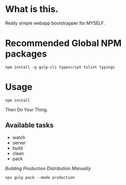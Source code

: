 # What is this.

Really simple webapp bootstrapper for MYSELF.


# Recommended Global NPM packages

    npm install -g gulp-cli typescript tslint typings


# Usage

    npm install


Then Do Your Thing.


## Available tasks

- watch
- server
- build
- clean
- pack


*Building Production Distribution Manually*

    npx gulp pack --mode production